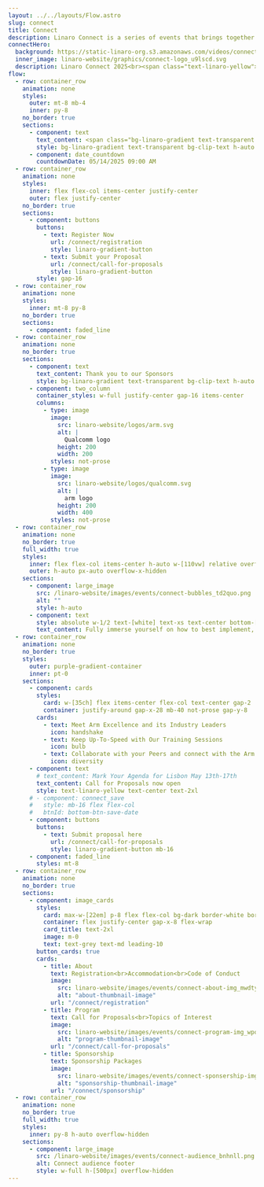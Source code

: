 ```yaml
---
layout: ../../layouts/Flow.astro
slug: connect
title: Connect
description: Linaro Connect is a series of events that brings together the Arm Ecosystem. This is the ONLY place where developers, maintainers of both hardware and software can collaborate and discuss common problems
connectHero:
  background: https://static-linaro-org.s3.amazonaws.com/videos/connect-bg-video.mp4
  inner_image: linaro-website/graphics/connect-logo_u9lscd.svg
  description: Linaro Connect 2025<br><span class="text-linaro-yellow">Wednesday 14 May - Friday 16 May 2025</span><br>Lisbon, Portugal
flow:
  - row: container_row
    animation: none
    styles:
      outer: mt-8 mb-4
      inner: py-8
    no_border: true
    sections:
      - component: text
        text_content: <span class="bg-linaro-gradient text-transparent bg-clip-text h-auto">Linaro Connect is where Arm excellence gathers</span>
        style: bg-linaro-gradient text-transparent bg-clip-text h-auto text-xl lg:text-4xl text-center
      - component: date_countdown
        countdownDate: 05/14/2025 09:00 AM
  - row: container_row
    animation: none
    styles:
      inner: flex flex-col items-center justify-center
      outer: flex justify-center
    no_border: true
    sections:
      - component: buttons
        buttons:
          - text: Register Now
            url: /connect/registration
            style: linaro-gradient-button
          - text: Submit your Proposal
            url: /connect/call-for-proposals
            style: linaro-gradient-button
        style: gap-16
  - row: container_row
    animation: none
    styles:
      inner: mt-8 py-8
    no_border: true
    sections:
      - component: faded_line
  - row: container_row
    animation: none
    no_border: true
    sections:
      - component: text
        text_content: Thank you to our Sponsors
        style: bg-linaro-gradient text-transparent bg-clip-text h-auto text-xl lg:text-4xl text-center mb-16
      - component: two_column
        container_styles: w-full justify-center gap-16 items-center
        columns:
          - type: image
            image:
              src: linaro-website/logos/arm.svg
              alt: |
                Qualcomm logo
              height: 200
              width: 200
            styles: not-prose
          - type: image
            image:
              src: linaro-website/logos/qualcomm.svg
              alt: |
                arm logo
              height: 200
              width: 400
            styles: not-prose
  - row: container_row
    animation: none
    no_border: true
    full_width: true
    styles:
      inner: flex flex-col items-center h-auto w-[110vw] relative overflow-x-hidden inset-0 -left-[5%]
      outer: h-auto px-auto overflow-x-hidden
    sections:
      - component: large_image
        src: /linaro-website/images/events/connect-bubbles_td2quo.png
        alt: ""
        style: h-auto
      - component: text
        style: absolute w-1/2 text-[white] text-xs text-center bottom-[20px] lg:text-2xl lg:w-1/4 -translate-x-2/4 left-2/4
        text_content: Fully immerse yourself on how to best implement, leverage and foster Arm solutions. Don’t miss our keynotes, sessions, live demos and the opportunity to talk to our Arm software experts!
  - row: container_row
    animation: none
    no_border: true
    styles:
      outer: purple-gradient-container
      inner: pt-0
    sections:
      - component: cards
        styles:
          card: w-[35ch] flex items-center flex-col text-center gap-2
          container: justify-around gap-x-28 mb-40 not-prose gap-y-8
        cards:
          - text: Meet Arm Excellence and its Industry Leaders
            icon: handshake
          - text: Keep Up-To-Speed with Our Training Sessions
            icon: bulb
          - text: Collaborate with your Peers and connect with the Arm Network
            icon: diversity
      - component: text
        # text_content: Mark Your Agenda for Lisbon May 13th-17th
        text_content: Call for Proposals now open
        style: text-linaro-yellow text-center text-2xl
      # - component: connect_save
      #   style: mb-16 flex flex-col
      #   btnId: bottom-btn-save-date
      - component: buttons
        buttons:
          - text: Submit proposal here
            url: /connect/call-for-proposals
            style: linaro-gradient-button mb-16
      - component: faded_line
        styles: mt-8
  - row: container_row
    animation: none
    no_border: true
    sections:
      - component: image_cards
        styles:
          card: max-w-[22em] p-8 flex flex-col bg-dark border-white border rounded-3xl border-solid
          container: flex justify-center gap-x-8 flex-wrap
          card_title: text-2xl
          image: m-0
          text: text-grey text-md leading-10
        button_cards: true
        cards:
          - title: About
            text: Registration<br>Accommodation<br>Code of Conduct
            image:
              src: linaro-website/images/events/connect-about-img_mwdtyg.png
              alt: "about-thumbnail-image"
            url: "/connect/registration"
          - title: Program
            text: Call for Proposals<br>Topics of Interest
            image:
              src: linaro-website/images/events/connect-program-img_wpot8h.png
              alt: "program-thumbnail-image"
            url: "/connect/call-for-proposals"
          - title: Sponsorship
            text: Sponsorship Packages
            image:
              src: linaro-website/images/events/connect-sponsership-img_wwsncn.png
              alt: "sponsorship-thumbnail-image"
            url: "/connect/sponsorship"
  - row: container_row
    animation: none
    no_border: true
    full_width: true
    styles:
      inner: py-8 h-auto overflow-hidden
    sections:
      - component: large_image
        src: /linaro-website/images/events/connect-audience_bnhnll.png
        alt: Connect audience footer
        style: w-full h-[500px] overflow-hidden
---
```

